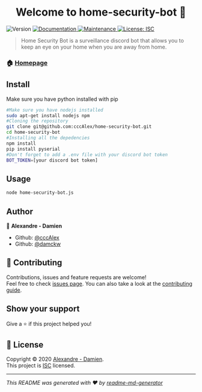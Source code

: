 <h1 align="center">Welcome to home-security-bot 👋</h1>
<p>
  <img alt="Version" src="https://img.shields.io/badge/version-1.0.0-blue.svg?cacheSeconds=2592000" />
  <a href="https://github.com/cccAlex/home-security-bot#readme" target="_blank">
    <img alt="Documentation" src="https://img.shields.io/badge/documentation-yes-brightgreen.svg" />
  </a>
  <a href="https://github.com/cccAlex/home-security-bot/graphs/commit-activity" target="_blank">
    <img alt="Maintenance" src="https://img.shields.io/badge/Maintained%3F-yes-green.svg" />
  </a>
  <a href="https://github.com/cccAlex/home-security-bot/blob/master/LICENSE" target="_blank">
    <img alt="License: ISC" src="https://img.shields.io/github/license/cccAlex/home-security-bot" />
  </a>
</p>

> Home Security Bot is a surveillance discord bot that allows you to keep an eye on your home when you are away from home.

### 🏠 [Homepage](https://github.com/cccAlex/home-security-bot#readme)

## Install
Make sure you have python installed with pip
```sh
#Make sure you have nodejs installed
sudo apt-get install nodejs npm
#Cloning the repository
git clone git@github.com:cccAlex/home-security-bot.git
cd home-security-bot
#Installing all the depedencies
npm install
pip install pyserial
#Don't forget to add a .env file with your discord bot token
BOT_TOKEN=[your discord bot token]
```

## Usage

```sh
node home-security-bot.js
```

## Author

👤 **Alexandre - Damien**

* Github: [@cccAlex](https://github.com/cccAlex)
* Github: [@damckw](https://github.com/damckw)

## 🤝 Contributing

Contributions, issues and feature requests are welcome!<br />Feel free to check [issues page](https://github.com/cccAlex/home-security-bot/issues). You can also take a look at the [contributing guide](https://github.com/cccAlex/home-security-bot/blob/master/CONTRIBUTING.md).

## Show your support

Give a ⭐️ if this project helped you!

## 📝 License

Copyright © 2020 [Alexandre - Damien](https://github.com/cccAlex).<br />
This project is [ISC](https://github.com/cccAlex/home-security-bot/blob/master/LICENSE) licensed.

***
_This README was generated with ❤️ by [readme-md-generator](https://github.com/kefranabg/readme-md-generator)_
